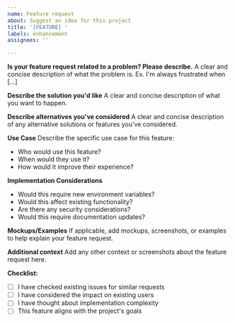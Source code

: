 ```yaml
---
name: Feature request
about: Suggest an idea for this project
title: '[FEATURE] '
labels: enhancement
assignees: ''

---
```


**Is your feature request related to a problem? Please describe.**
A clear and concise description of what the problem is. Ex. I'm always frustrated when [...]

**Describe the solution you'd like**
A clear and concise description of what you want to happen.

**Describe alternatives you've considered**
A clear and concise description of any alternative solutions or features you've considered.

**Use Case**
Describe the specific use case for this feature:
- Who would use this feature?
- When would they use it?
- How would it improve their experience?

**Implementation Considerations**
- Would this require new environment variables?
- Would this affect existing functionality?
- Are there any security considerations?
- Would this require documentation updates?

**Mockups/Examples**
If applicable, add mockups, screenshots, or examples to help explain your feature request.

**Additional context**
Add any other context or screenshots about the feature request here.

**Checklist:**
- [ ] I have checked existing issues for similar requests
- [ ] I have considered the impact on existing users
- [ ] I have thought about implementation complexity
- [ ] This feature aligns with the project's goals
